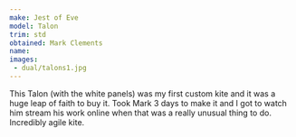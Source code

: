 ```yaml
---
make: Jest of Eve
model: Talon
trim: std
obtained: Mark Clements
name:
images:
 - dual/talons1.jpg
---
```


This Talon (with the white panels) was my first custom kite and it was a huge leap of faith to buy it.
Took Mark 3 days to make it and I got to watch him stream his work online when that was a really unusual thing to do.
Incredibly agile kite.

